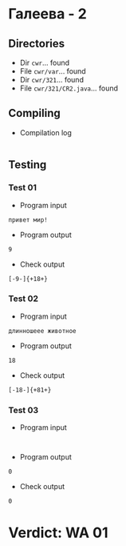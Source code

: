 # Галеева - 2
## Directories
- Dir `cwr`... found
- File `cwr/var`... found
- Dir `cwr/321`... found
- File `cwr/321/CR2.java`... found
## Compiling
- Compilation log
```

```
## Testing
### Test 01
- Program input
```
привет мир!

```
- Program output
```
9

```
- Check output
```
[-9-]{+18+}

```
### Test 02
- Program input
```
длинношеее животное

```
- Program output
```
18

```
- Check output
```
[-18-]{+81+}

```
### Test 03
- Program input
```


```
- Program output
```
0

```
- Check output
```
0

```
# Verdict: WA 01
